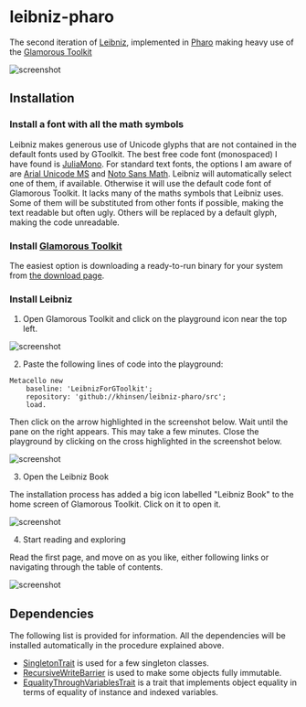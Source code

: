 # leibniz-pharo

The second iteration of [Leibniz](http://github.com/khinsen/leibniz), implemented in [Pharo](http://www.pharo.org/) making heavy use of the [Glamorous Toolkit](https://gtoolkit.com/)

![screenshot](./screenshot.png)


## Installation

### Install a font with all the math symbols

Leibniz makes generous use of Unicode glyphs that are not contained in the default fonts used by GToolkit. The best free code font (monospaced) I have found is [JuliaMono](https://juliamono.netlify.app/). For standard text fonts, the options I am aware of are [Arial Unicode MS](https://docs.microsoft.com/en-us/typography/font-list/arial-unicode-ms) and [Noto Sans Math](https://github.com/google/fonts/tree/main/ofl/notosansmath). Leibniz will automatically select one of them, if available. Otherwise it will use the default code font of Glamorous Toolkit. It lacks many of the maths symbols that Leibniz uses. Some of them will be substituted from other fonts if possible, making the text readable but often ugly. Others will be replaced by a default glyph, making the code unreadable.

### Install [Glamorous Toolkit](https://gtoolkit.com/)

The easiest option is downloading a ready-to-run binary for your system from [the download page](https://gtoolkit.com/download).

### Install Leibniz

1. Open Glamorous Toolkit and click on the playground icon near the top left.

![screenshot](./leibniz-installation-1.png)

2. Paste the following lines of code into the playground:
```
Metacello new
    baseline: 'LeibnizForGToolkit';
    repository: 'github://khinsen/leibniz-pharo/src';
    load.
```
Then click on the arrow highlighted in the screenshot below. Wait until the pane on the right appears. This may take a few minutes. Close the playground 
by clicking on the cross highlighted in the screenshot below.

![screenshot](./leibniz-installation-2.png)

3. Open the Leibniz Book

The installation process has added a big icon labelled "Leibniz Book" to the home screen of Glamorous Toolkit. Click on it to open it.

![screenshot](./leibniz-installation-3.png)

4. Start reading and exploring

Read the first page, and move on as you like, either following links or navigating through the table of contents.

![screenshot](./leibniz-installation-4.png)



## Dependencies

The following list is provided for information. All the dependencies will be installed automatically in the procedure explained above.

- [SingletonTrait](https://github.com/khinsen/singletontrait) is used for a few singleton classes.
- [RecursiveWriteBarrier](https://github.com//khinsen/RecursiveWriteBarrier) is used to make some objects fully immutable.
- [EqualityThroughVariablesTrait](https://github.com/khinsen/EqualityThroughVariablesTrait) is a trait that implements object equality in terms of equality of instance and indexed variables.
